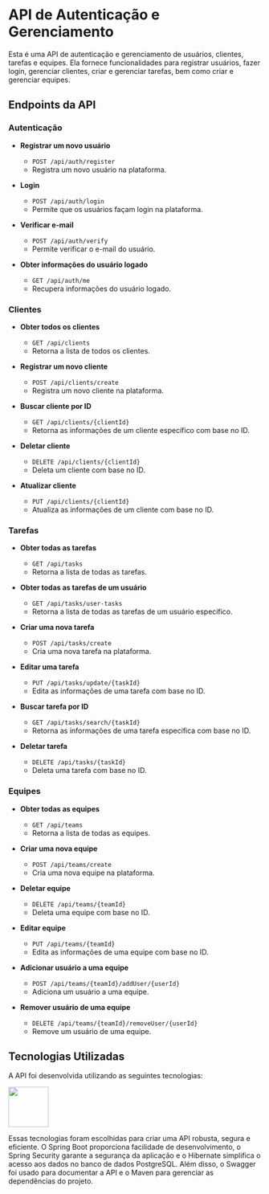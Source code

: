 # API de Autenticação e Gerenciamento

Esta é uma API de autenticação e gerenciamento de usuários, clientes, tarefas e equipes. Ela fornece funcionalidades para registrar usuários, fazer login, gerenciar clientes, criar e gerenciar tarefas, bem como criar e gerenciar equipes.

## Endpoints da API

### Autenticação

- **Registrar um novo usuário**
  - `POST /api/auth/register`
  - Registra um novo usuário na plataforma.

- **Login**
  - `POST /api/auth/login`
  - Permite que os usuários façam login na plataforma.

- **Verificar e-mail**
  - `POST /api/auth/verify`
  - Permite verificar o e-mail do usuário.

- **Obter informações do usuário logado**
  - `GET /api/auth/me`
  - Recupera informações do usuário logado.

### Clientes

- **Obter todos os clientes**
  - `GET /api/clients`
  - Retorna a lista de todos os clientes.

- **Registrar um novo cliente**
  - `POST /api/clients/create`
  - Registra um novo cliente na plataforma.

- **Buscar cliente por ID**
  - `GET /api/clients/{clientId}`
  - Retorna as informações de um cliente específico com base no ID.

- **Deletar cliente**
  - `DELETE /api/clients/{clientId}`
  - Deleta um cliente com base no ID.

- **Atualizar cliente**
  - `PUT /api/clients/{clientId}`
  - Atualiza as informações de um cliente com base no ID.

### Tarefas

- **Obter todas as tarefas**
  - `GET /api/tasks`
  - Retorna a lista de todas as tarefas.

- **Obter todas as tarefas de um usuário**
  - `GET /api/tasks/user-tasks`
  - Retorna a lista de todas as tarefas de um usuário específico.

- **Criar uma nova tarefa**
  - `POST /api/tasks/create`
  - Cria uma nova tarefa na plataforma.

- **Editar uma tarefa**
  - `PUT /api/tasks/update/{taskId}`
  - Edita as informações de uma tarefa com base no ID.

- **Buscar tarefa por ID**
  - `GET /api/tasks/search/{taskId}`
  - Retorna as informações de uma tarefa específica com base no ID.

- **Deletar tarefa**
  - `DELETE /api/tasks/{taskId}`
  - Deleta uma tarefa com base no ID.

### Equipes

- **Obter todas as equipes**
  - `GET /api/teams`
  - Retorna a lista de todas as equipes.

- **Criar uma nova equipe**
  - `POST /api/teams/create`
  - Cria uma nova equipe na plataforma.

- **Deletar equipe**
  - `DELETE /api/teams/{teamId}`
  - Deleta uma equipe com base no ID.

- **Editar equipe**
  - `PUT /api/teams/{teamId}`
  - Edita as informações de uma equipe com base no ID.

- **Adicionar usuário a uma equipe**
  - `POST /api/teams/{teamId}/addUser/{userId}`
  - Adiciona um usuário a uma equipe.

- **Remover usuário de uma equipe**
  - `DELETE /api/teams/{teamId}/removeUser/{userId}`
  - Remove um usuário de uma equipe.



## Tecnologias Utilizadas

A API foi desenvolvida utilizando as seguintes tecnologias:

<div>
<img src="https://cdn.jsdelivr.net/gh/devicons/devicon/icons/java/java-original-wordmark.svg" width ="80" height="80"/>
</div>

Essas tecnologias foram escolhidas para criar uma API robusta, segura e eficiente. O Spring Boot proporciona facilidade de desenvolvimento, o Spring Security garante a segurança da aplicação e o Hibernate simplifica o acesso aos dados no banco de dados PostgreSQL. Além disso, o Swagger foi usado para documentar a API e o Maven para gerenciar as dependências do projeto.
